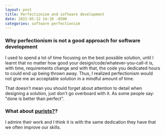 ```yaml
---
layout: post
title: Perfectionism and software development
date: 2022-05-12 14:10 -0500
categories: software perfectionism
---
```


### Why perfectionism is not a good approach for software development
I used to spend a lot of time focusing on the best possible solution, until I learnt that no matter how good your design/code/whatever-you-call-it is, with time, requirements change and with that, the code you dedicated hours to could end up being thrown away. Thus, I realized perfectionism would not give me an acceptable solution in a mindful amount of time.

That doesn't mean you should forget about attention to detail when designing a solution, just don't go overboard with it. As some people say: "done is better than perfect". 
### What about [purists?](https://automationpanda.com/2017/09/26/purist-vs-pragmatist/)?

I admire their work and I think it is with the same dedication they have that we often improve our skills.
